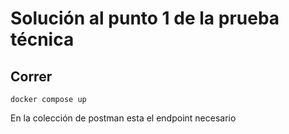 # Solución al punto 1 de la prueba técnica

## Correr

```
docker compose up
```

En la colección de postman esta el endpoint necesario
